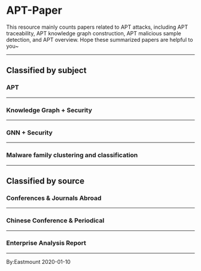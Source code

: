 # APT-Paper
This resource mainly counts papers related to APT attacks, including APT traceability, APT knowledge graph construction, APT malicious sample detection, and APT overview. Hope these summarized papers are helpful to you~


---

## Classified by subject

### APT


---

### Knowledge Graph + Security


---

### GNN  + Security


---

### Malware family clustering and classification

---

## Classified by source

### Conferences & Journals Abroad


---

### Chinese Conference & Periodical



---

### Enterprise Analysis Report



----





By:Eastmount 2020-01-10
